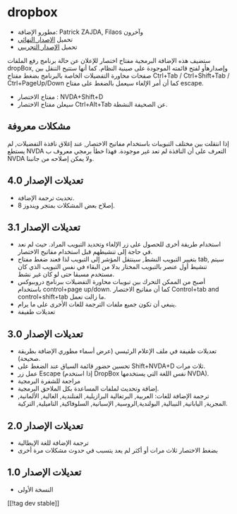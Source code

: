 # dropbox #

* مطورو الإضافة: Patrick ZAJDA, Filaos وآخرون
* تحميل [الإصدار النهائي][1]
* تحميل [الإصدار التجريبي ][2]

ستضيف هذه الإضافة البرمجية مفتاح اختصار للإعلان عن حالة برنامج رفع الملفات
dropBox, وإصدارهأو لفتح قائمته الموجودة على صينية النظام. كما أنها ستتيح
التنقل بين صفحات محاورة التفضيلات الخاصة بالبرنامج بضغط مفتاح Ctrl+Tab /
Ctrl+Shift+Tab / Ctrl+PageUp/Down كما أن أمر الإلغاء سيعمل بالضغط على مفتاح
escape.

* مفتاح الاختصار : NVDA+Shift+D
* سيعلن مفتاح الاختصار Ctrl+Alt+Tab عن الصحيفة النشطة.

## مشكلات معروفة ##

إذا انتقلت بين مختلف التبويبات باستخدام مفاتيح الاختصار, عند إغلاق نافذة التفضيلات, لم يستطع NVDA التعرف على أن النافذة لم تعد غير موجودة.
فهذا خطأ برمجي معروف ب NVDA ولا يمكن إصلاحه من جانبنا.

## تعديلات الإصدار 4.0 ##

* تحديث ترجمة الإضافة.
* إصلاح بعض المشكلات بمتجر ويندوز 8.

## تعديلات الإصدار 3.1 ##

* استخدام طريقة أخرى للحصول على زر الإلغاء وتحديد التبويب المراد. حيث لم نعد
  في حاجة إلى تنشيطهم قبل استخدام مفاتيح الاختصار.
* بتغيير التبويب النشط, سينتقل المؤشر إلى التبويب لذا فعند ضغط مفتاح tab,
  سيتم تنشيط أول عنصر بالتبويب المختار بدلا من البقاء في نفس التبويب الذي
  كان مستخدم مسبقا حتى لو كان غير نشط.
* أصبح من الممكن التحرك بين تبويبات محاورة التفضيلات ببرنامج دروببوكس
  باستخدام control+page up/down. كما أن مفاتيح الاختصار Control+tab and
  control+shift+tab ما زالت تعمل.
* ينبغي أن تكون جميع ملفات الترجمة للغات الأخرى على ما يرام.
* تعديلات طفيفة

## تعديلات الإصدار 3.0 ##

* تعديلات طفيفة في ملف الإعلام الرئيسي (عرض أسماء مطوري الإضافة بطريقة
  صحيحة).
* تحسين حضور قائمة السياق عند الضغط على Shift+NVDA+D ثلاث مرات.
* عمل زر Escape (إذا استخدم DropBox نفس اللغة التي يستخدمها NVDA).
* مراجعة للشفرة البرمجية
* إضافة وتحديث لملفات المساعدة بكل الملاحق البرمجية.
* ترجمة الإضافة للغات: العربية, البرتغالية البرازيلية, الفنلندية, الغالية,
  الألمانية, المجرية, اليابانية, النيبالية, البولندية,الروسية, الإسبانية,
  السلوفاكية, التاميلية, التركية.

## تعديلات الإصدار 2.0 ##

* ترجمة الإضافة للغة الإيطالية
* بضغط الاختصار ثلاث مرات أو أكثر لم يعد يتسبب في حدوث مشكلات مرة أخرى

## تعديلات الإصدار 1.0 ##

* النسخة الأولى

[[!tag dev  stable]]

[1]: http://addons.nvda-project.org/files/get.php?file=dx

[2]: http://addons.nvda-project.org/files/get.php?file=dx-dev
